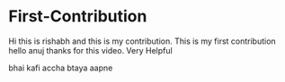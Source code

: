# First-Contribution
Hi this is rishabh and this is my contribution.
This is my first contribution
hello anuj thanks for this video. Very Helpful

bhai kafi accha btaya aapne
